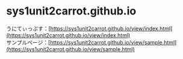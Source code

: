 # sys1unit2carrot.github.io
うにてぃっぷす：[https://sys1unit2carrot.github.io/view/index.html](https://sys1unit2carrot.github.io/view/index.html)  
サンプルページ：[https://sys1unit2carrot.github.io/view/sample.html](https://sys1unit2carrot.github.io/view/sample.html)
